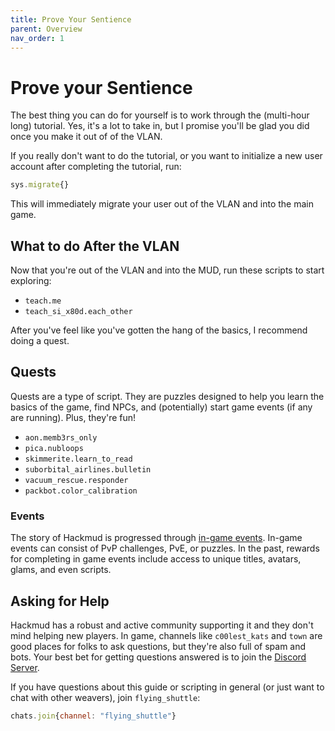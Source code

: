 ```yaml
---
title: Prove Your Sentience
parent: Overview
nav_order: 1
---
```


# Prove your Sentience

The best thing you can do for yourself is to work through the (multi-hour long)
tutorial. Yes, it's a lot to take in, but I promise you'll be glad you did once
you make it out of of the VLAN.

If you really don't want to do the tutorial, or you want to initialize a
new user account after completing the tutorial, run: 

```javascript
sys.migrate{}
```

This will immediately migrate your user out of the VLAN and into the main game.

## What to do After the VLAN

Now that you're out of the VLAN and into the MUD, run these scripts to start
exploring: 
  - `teach.me`
  - `teach_si_x80d.each_other`

  After you've feel like you've gotten the hang of the basics, I recommend doing
  a quest.

## Quests

Quests are a type of script. They are puzzles designed to help you learn the
basics of the game, find NPCs, and (potentially) start game events (if any are
running). Plus, they're fun!
  - `aon.memb3rs_only`
  - `pica.nubloops`
  - `skimmerite.learn_to_read`
  - `suborbital_airlines.bulletin`
  - `vacuum_rescue.responder`
  - `packbot.color_calibration`

### Events

The story of Hackmud is progressed through [in-game
events](https://hackmud.fandom.com/wiki/Category:Events). In-game events can
consist of PvP challenges, PvE, or puzzles. In the past, rewards for completing
in game events include access to unique titles, avatars, glams, and even
scripts.

## Asking for Help

Hackmud has a robust and active community supporting it and they don't mind
helping new players. In game, channels like `c00lest_kats` and `town` are good
places for folks to ask questions, but they're also full of spam and bots. Your
best bet for getting questions answered is to join the [Discord
Server](https://discord.gg/NTgT9mnNqF).

If you have questions about this guide or scripting in general (or just want to
chat with other weavers), join `flying_shuttle`:

```javascript
chats.join{channel: "flying_shuttle"}
```